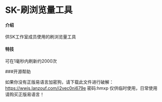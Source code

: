 # SK-刷浏览量工具

#### 介绍
供SK工作室成员使用的刷浏览量工具

#### 特技

可在1毫秒内刷新约2000次

###开源帮助

如果你没有正版易语言加密狗，请下载此文件进行破解：https://wwjs.lanzouf.com/i2vec0ni679e 密码:hmxp
仅供临时使用，日常使用请购买正版易语言！